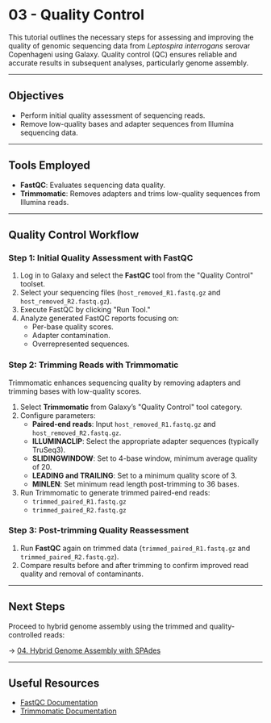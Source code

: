 # 03 - Quality Control

This tutorial outlines the necessary steps for assessing and improving the quality of genomic sequencing data from *Leptospira interrogans* serovar Copenhageni using Galaxy. Quality control (QC) ensures reliable and accurate results in subsequent analyses, particularly genome assembly.

---

## Objectives

- Perform initial quality assessment of sequencing reads.
- Remove low-quality bases and adapter sequences from Illumina sequencing data.

---

## Tools Employed

- **FastQC**: Evaluates sequencing data quality.
- **Trimmomatic**: Removes adapters and trims low-quality sequences from Illumina reads.

---

## Quality Control Workflow

### Step 1: Initial Quality Assessment with FastQC

1. Log in to Galaxy and select the **FastQC** tool from the "Quality Control" toolset.
2. Select your sequencing files (`host_removed_R1.fastq.gz` and `host_removed_R2.fastq.gz`).
3. Execute FastQC by clicking "Run Tool."
4. Analyze generated FastQC reports focusing on:
   - Per-base quality scores.
   - Adapter contamination.
   - Overrepresented sequences.

### Step 2: Trimming Reads with Trimmomatic

Trimmomatic enhances sequencing quality by removing adapters and trimming bases with low-quality scores.

1. Select **Trimmomatic** from Galaxy’s "Quality Control" tool category.
2. Configure parameters:
   - **Paired-end reads**: Input `host_removed_R1.fastq.gz` and `host_removed_R2.fastq.gz`.
   - **ILLUMINACLIP**: Select the appropriate adapter sequences (typically TruSeq3).
   - **SLIDINGWINDOW**: Set to 4-base window, minimum average quality of 20.
   - **LEADING and TRAILING**: Set to a minimum quality score of 3.
   - **MINLEN**: Set minimum read length post-trimming to 36 bases.
3. Run Trimmomatic to generate trimmed paired-end reads:
   - `trimmed_paired_R1.fastq.gz`
   - `trimmed_paired_R2.fastq.gz`

### Step 3: Post-trimming Quality Reassessment

1. Run **FastQC** again on trimmed data (`trimmed_paired_R1.fastq.gz` and `trimmed_paired_R2.fastq.gz`).
2. Compare results before and after trimming to confirm improved read quality and removal of contaminants.

---

## Next Steps

Proceed to hybrid genome assembly using the trimmed and quality-controlled reads:

→ [04. Hybrid Genome Assembly with SPAdes](04_Hybrid_Assembly.md)

---

## Useful Resources

- [FastQC Documentation](https://www.bioinformatics.babraham.ac.uk/projects/fastqc/)
- [Trimmomatic Documentation](http://www.usadellab.org/cms/?page=trimmomatic)
